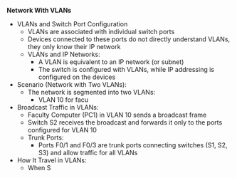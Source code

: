 **Network  With VLANs**
- VLANs and Switch Port Configuration
	- VLANs are associated with individual switch ports
	- Devices connected to these ports do not  directly understand VLANs, they only know their IP network
	- VLANs and IP Networks:
		- A VLAN is equivalent to an IP network (or subnet)
		- The switch is configured with VLANs, while IP addressing is configured on the devices
- Scenario (Network with Two VLANs):
	- The network is segmented into two VLANs:
		- VLAN 10 for facu
- Broadcast Traffic in VLANs:
	- Faculty Computer (PC1) in VLAN 10 sends a broadcast frame
	- Switch S2 receives the broadcast and forwards it only to the ports configured for VLAN 10
	- Trunk Ports:
		- Ports F0/1 and F0/3 are trunk ports connecting switches (S1, S2, S3) and allow traffic for all VLANs
- How It Travel in VLANs:
	- When S